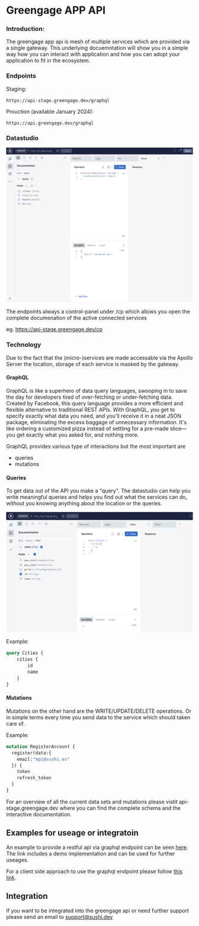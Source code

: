 # Greengage APP API

### Introduction:
The greengage app api is mesh of multiple services which are provided via a single gateway. This underlying docuemntation will show you in a simple way how you can interact with application and how you can adopt your application to fit in the ecosystem.

### Endpoints

Staging:
```
https://api-stage.greengage.dev/graphql
```

Prouction (available January 2024):
```
https://api.greengage.dev/graphql
```

### Datastudio

![DataStudio](images/cp-01.png)

The endpoints always a control-panel under /cp which allows you open the complete documenation of the active connected services

eg. https://api-stage.greengage.dev/cp

### Technology

Due to the fact that the (micro-)services are made accessable via the Apollo Server the location, storage of each service is masked by the gateway.

#### GraphQL

GraphQL is like a superhero of data query languages, swooping in to save the day for developers tired of over-fetching or under-fetching data. Created by Facebook, this query language provides a more efficient and flexible alternative to traditional REST APIs. With GraphQL, you get to specify exactly what data you need, and you'll receive it in a neat JSON package, eliminating the excess baggage of unnecessary information. It's like ordering a customized pizza instead of settling for a pre-made slice—you get exactly what you asked for, and nothing more.

GraphQL provides various type of interactions but the most important are
- queries
- mutations

#### Queries

To get data out of the API you make a "query". The datastudio can help you write meaningful queries and helps you find out what the services can do, without you knowing anything about the location or the queries.

![DataStudio](images/cp-02.png)

Example:
```graphql 
query Cities {
    cities {
        id
        name
    }
}
```

#### Mutations

Mutations on the other hand are the WRITE/UPDATE/DELETE operations. Or in simple terms every time you send data to the service which should taken care of.

Example:
```graphql
mutation RegisterAccount {
  register(data:{
    email:"mpi@sushi.ev"
  }) {
    token
    refresh_token
  }
}
``````

For an overview of all the current data sets and mutations please vistit api-stage.greengage.dev where you can find the complete schema and the interactive documentation.

## Examples for useage or integratoin

An example to provide a restful api via graphql endpoint can be seen [here](examples/restful-to-graphql/). The link includes a demo implementation and can be used for further useages.

For a client side approach to use the graphql endpoint please follow [this link](examples/client-js/).

## Integration

If you want to be integrated into the greengage api or need further support please send an email to support@sushi.dev